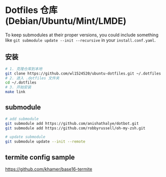 # Dotfiles 仓库 (Debian/Ubuntu/Mint/LMDE)

To keep submodules at their proper versions, you could include something like
`git submodule update --init --recursive` in your `install.conf.yaml`.

## 安装
```bash
# 1. 克隆仓库到本地
git clone https://github.com/wl1524520/ubuntu-dotfiles.git ~/.dotfiles
# 2. 进入 .dotfiles 文件夹
cd ~/.dotfiles
# 3. 开始安装
make link
```

## submodule
```bash
# add submodule
git submodule add https://github.com/anishathalye/dotbot.git
git submodule add https://github.com/robbyrussell/oh-my-zsh.git

# update submodule
git submodule update --init --remote
```

## termite config sample
https://github.com/khamer/base16-termite
